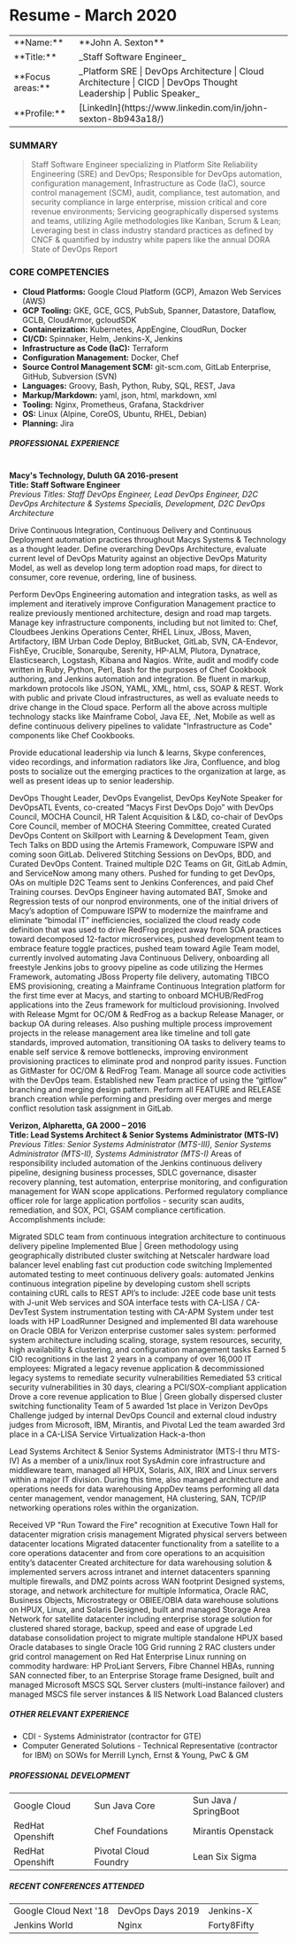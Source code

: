 # Resume - March 2020
<table>
<tr><td>**Name:**</td> <td>**John A. Sexton**</td></tr>
<tr><td>**Title:**</td> <td>_Staff Software Engineer_</td></tr>
<tr><td>**Focus areas:**</td> <td>_Platform SRE | DevOps Architecture | Cloud Architecture | CICD | DevOps Thought Leadership | Public Speaker_</td></tr>
<tr><td>**Profile:**</td><td>[LinkedIn](https://www.linkedin.com/in/john-sexton-8b943a18/)</td></tr>
</table>


### **SUMMARY**
> Staff Software Engineer specializing in Platform Site Reliability Engineering (SRE) and DevOps; Responsible for DevOps automation, configuration management, Infrastructure as Code (IaC), source control management (SCM), audit, compliance, test automation, and security compliance in large enterprise, mission critical and core revenue environments; Servicing geographically dispersed systems and teams, utilizing Agile methodologies like Kanban, Scrum & Lean; Leveraging best in class industry standard practices as defined by CNCF & quantified by industry white papers like the annual DORA State of DevOps Report

### **CORE COMPETENCIES**
* **Cloud Platforms:** Google Cloud Platform (GCP), Amazon Web Services (AWS) <br>
* **GCP Tooling:** GKE, GCE, GCS, PubSub, Spanner, Datastore, Dataflow, GCLB, CloudArmor, gcloudSDK <br>
* **Containerization:** Kubernetes, AppEngine, CloudRun, Docker <br>
* **CI/CD:** Spinnaker, Helm, Jenkins-X, Jenkins <br>
* **Infrastructure as Code (IaC):** Terraform <br>
* **Configuration Management:** Docker, Chef <br>
* **Source Control Management SCM:** git-scm.com, GitLab Enterprise, GitHub, Subversion (SVN) <br>
* **Languages:** Groovy, Bash, Python, Ruby, SQL, REST, Java <br>
* **Markup/Markdown:** yaml, json, html, markdown, xml <br>
* **Tooling:** Nginx, Prometheus, Grafana, Stackdriver <br>
* **OS:** Linux (Alpine, CoreOS, Ubuntu, RHEL, Debian) <br>
* **Planning:** Jira <br>

##### **PROFESSIONAL EXPERIENCE** <br><br>
**Macy's Technology, Duluth GA 2016-present** <br>
**Title: Staff Software Engineer** <br>
_Previous Titles: Staff DevOps Engineer, Lead DevOps Engineer, D2C DevOps Architecture & Systems Specialis, Development, D2C DevOps Architecture_

Drive Continuous Integration, Continuous Delivery and Continuous Deployment automation practices throughout Macys Systems & Technology as a thought leader. Define overarching DevOps Architecture, evaluate current level of DevOps Maturity against an objective DevOps Maturity Model, as well as develop long term adoption road maps, for direct to consumer, core revenue, ordering, line of business.

Perform DevOps Engineering automation and integration tasks, as well as implement and iteratively improve Configuration Management practice to realize previously mentioned architecture, design and road map targets. Manage key infrastructure components, including but not limited to: Chef, Cloudbees Jenkins Operations Center, RHEL Linux, JBoss, Maven, Artifactory, IBM Urban Code Deploy, BitBucket, GitLab, SVN, CA-Endevor, FishEye, Crucible, Sonarqube, Serenity, HP-ALM, Plutora, Dynatrace, Elasticsearch, Logstash, Kibana and Nagios. Write, audit and modify code written in Ruby, Python, Perl, Bash for the purposes of Chef Cookbook authoring, and Jenkins automation and integration. Be fluent in markup, markdown protocols like JSON, YAML, XML, html, css, SOAP & REST. Work with public and private Cloud infrastructures, as well as evaluate needs to drive change in the Cloud space. Perform all the above across multiple technology stacks like Mainframe Cobol, Java EE, .Net, Mobile as well as define continuous delivery pipelines to validate "Infrastructure as Code" components like Chef Cookbooks.

Provide educational leadership via lunch & learns, Skype conferences, video recordings, and information radiators like Jira, Confluence, and blog posts to socialize out the emerging practices to the organization at large, as well as present ideas up to senior leadership.

DevOps Thought Leader, DevOps Evangelist, DevOps KeyNote Speaker for DevOpsATL Events, co-created “Macys First DevOps Dojo” with DevOps Council, MOCHA Council, HR Talent Acquisition & L&D, co-chair of DevOps Core Council, member of MOCHA Steering Committee, created Curated DevOps Content on Skillport with Learning & Development Team, given Tech Talks on BDD using the Artemis Framework, Compuware ISPW and coming soon GitLab. Delivered Stitching Sessions on DevOps, BDD, and Curated DevOps Content. Trained multiple D2C Teams on Git, GitLab Admin, and ServiceNow among many others. Pushed for funding to get DevOps, OAs on multiple D2C Teams sent to Jenkins Conferences, and paid Chef Training courses.
DevOps Engineer having automated BAT, Smoke and Regression tests of our nonprod environments, one of the initial drivers of Macy’s adoption of Compuware ISPW to modernize the mainframe and eliminate “bimodal IT” inefficiencies, socialized the cloud ready code definition that was used to drive RedFrog project away from SOA practices toward decomposed 12-factor microservices, pushed development team to embrace feature toggle practices, pushed team toward Agile Team model, currently involved automating Java Continuous Delivery, onboarding all freestyle Jenkins jobs to groovy pipeline as code utilizing the Hermes Framework, automating JBoss Property file delivery, automating TIBCO EMS provisioning, creating a Mainframe Continuous Integration platform for the first time ever at Macys, and starting to onboard MCHUB/RedFrog applications into the Zeus framework for multicloud provisioning.
Involved with Release Mgmt for OC/OM & RedFrog as a backup Release Manager, or backup OA during releases. Also pushing multiple process improvement projects in the release management area like timeline and toll gate standards, improved automation, transitioning OA tasks to delivery teams to enable self service & remove bottlenecks, improving environment provisioning practices to eliminate prod and nonprod parity issues.
Function as GitMaster for OC/OM & RedFrog Team. Manage all source code activities with the DevOps team. Established new Team practice of using the  “gitflow” branching and merging design pattern. Perform all FEATURE and RELEASE branch creation while performing and presiding over merges and merge conflict resolution task assignment in GitLab.

**Verizon, Alpharetta, GA	2000 – 2016** <br>
**Title: Lead Systems Architect & Senior Systems Administrator (MTS-IV)** <br>
_Previous Titles: Senior Systems Administrator (MTS-III), Senior Systems Administrator (MTS-II), Systems Administrator (MTS-I)_
Areas of responsibility included automation of the Jenkins continuous delivery pipeline, designing business processes, SDLC governance, disaster recovery planning, test automation, enterprise monitoring, and configuration management for WAN scope applications. Performed regulatory compliance officer role for large application portfolios - security scan audits, remediation, and SOX, PCI, GSAM compliance certification. Accomplishments include:

Migrated SDLC team from continuous integration architecture to continuous delivery pipeline
Implemented Blue | Green methodology using geographically distributed cluster switching at Netscaler hardware load balancer level enabling fast cut production code switching
Implemented automated testing to meet continuous delivery goals: automated Jenkins continuous integration pipeline by developing custom shell scripts containing cURL calls to REST API’s to include:
J2EE code base unit tests with J-unit
Web services and SOA interface tests with CA-LISA / CA-DevTest
System instrumentation testing with CA-APM
System under test loads with HP LoadRunner
Designed and implemented BI data warehouse on Oracle OBIA for Verizon enterprise customer sales system: performed system architecture including scaling, storage, system resources, security, high availability & clustering, and configuration management tasks
Earned 5 CIO recognitions in the last 2 years in a company of over 16,000 IT employees:
Migrated a legacy revenue application & decommissioned legacy systems to remediate security vulnerabilities
Remediated 53 critical security vulnerabilities in 30 days, clearing a PCI/SOX-compliant application
Drove a core revenue application to Blue | Green globally dispersed cluster switching functionality
Team of 5 awarded 1st place in Verizon DevOps Challenge judged by internal DevOps Council and external cloud industry judges from Microsoft, IBM, Mirantis, and Pivotal
Led the team awarded 3rd place in a CA-LISA Service Virtualization Hack-a-thon

Lead Systems Architect & Senior Systems Administrator (MTS-I thru MTS-IV)
As a member of a unix/linux root SysAdmin core infrastructure and middleware team, managed all HPUX, Solaris, AIX, IRIX and Linux servers within a major IT division. During this time, also managed architecture and operations needs for data warehousing AppDev teams performing all data center management, vendor management, HA clustering, SAN, TCP/IP networking operations roles within the organization.

Received VP "Run Toward the Fire" recognition at Executive Town Hall for datacenter migration crisis management
Migrated physical servers between datacenter locations
Migrated datacenter functionality from a satellite to a core operations datacenter and from core operations to an acquisition entity’s datacenter
Created architecture for data warehousing solution & implemented servers across intranet and internet datacenters spanning multiple firewalls, and DMZ points across WAN footprint
Designed systems, storage, and network architecture for multiple Informatica, Oracle RAC, Business Objects, Microstrategy or OBIEE/OBIA data warehouse solutions on HPUX, Linux, and Solaris
Designed, built and managed Storage Area Network for satellite datacenter including enterprise storage solution for clustered shared storage, backup, speed and ease of upgrade
Led database consolidation project to migrate multiple standalone HPUX based Oracle databases to single Oracle 10G Grid running 2 RAC clusters under grid control management on Red Hat Enterprise Linux running on commodity hardware: HP ProLiant Servers, Fibre Channel HBAs, running SAN connected fiber, to an Enterprise Storage frame
Designed, built and managed Microsoft MSCS SQL Server clusters (multi-instance failover) and managed MSCS file server instances & IIS Network Load Balanced clusters

##### **OTHER RELEVANT EXPERIENCE**
* CDI - Systems Administrator (contractor for GTE)
* Computer Generated Solutions - Technical Representative (contractor for IBM) on SOWs for Merrill Lynch, Ernst & Young, PwC & GM

##### **PROFESSIONAL DEVELOPMENT**
<table>

<tr>
<td>Google Cloud</td>
<td>Sun Java Core</td>
<td>Sun Java / SpringBoot</td>
</tr>

<tr>
<td>RedHat Openshift</td>
<td>Chef Foundations</td>
<td>Mirantis Openstack</td>
</tr>

<tr>
<td>RedHat Openshift</td>
<td>Pivotal Cloud Foundry</td>
<td>Lean Six Sigma</td>
</tr>

</table>

##### **RECENT CONFERENCES ATTENDED**
<table>

<tr>
<td>Google Cloud Next '18</td>
<td>DevOps Days 2019</td>
<td>Jenkins-X</td>
</tr>

<tr>
<td>Jenkins World</td>
<td>Nginx</td>
<td>Forty8Fifty</td>
</tr>

</table>
